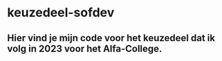 # keuzedeel-sofdev

## Hier vind je mijn code voor het keuzedeel dat ik volg in 2023 voor het Alfa-College.
